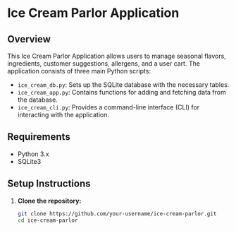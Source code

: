 # Ice Cream Parlor Application

## Overview

This Ice Cream Parlor Application allows users to manage seasonal flavors, ingredients, customer suggestions, allergens, and a user cart. The application consists of three main Python scripts:
- `ice_cream_db.py`: Sets up the SQLite database with the necessary tables.
- `ice_cream_app.py`: Contains functions for adding and fetching data from the database.
- `ice_cream_cli.py`: Provides a command-line interface (CLI) for interacting with the application.

## Requirements

- Python 3.x
- SQLite3

## Setup Instructions

1. **Clone the repository:**

   ```bash
   git clone https://github.com/your-username/ice-cream-parlor.git
   cd ice-cream-parlor
